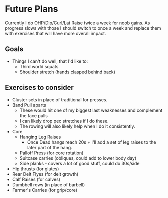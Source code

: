 # Future Plans

Currently I do OHP/Dip/Curl/Lat Raise twice a week for noob gains. As
progress slows with those I should switch to once a week and replace them
with exercises that will have more overall impact.

## Goals

- Things I can't do well, that I'd like to:
    - Third world squats
    - Shoulder stretch (hands clasped behind back)

## Exercises to consider

- Cluster sets in place of traditional for presses.
- Band Pull aparts
    - These would hit one of my biggest last weaknesses and complement the face pulls
    - I can likely drop pec stretches if I do these.
    - The rowing will also likely help when I do it consistently.
- Core
    - Hanging Leg Raises
        - Once Dead hangs reach 20s + I'll add a set of leg raises to the later part of the hang.
    - Palloff Press (for core rotation)
    - Suitcase carries (obliques, could add to lower body day)
    - Side planks - covers a lot of good stuff, could do 30s/side
- Hip thrusts (for glutes)
- Rear Delt Flyes (for delt growth)
- Calf Raises (for calves)
- Dumbbell rows (in place of barbell)
- Farmer's Carries (for grip/core)
